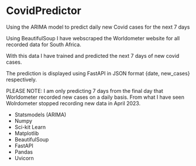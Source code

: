 # CovidPredictor
Using the ARIMA model to predict daily new Covid cases for the next 7 days

Using BeautifulSoup I have webscraped the Worldometer website for all recorded data for South Africa.

With this data I have trained and predicted the next 7 days of new covid cases.

The prediction is displayed using FastAPI in JSON format {date, new_cases} respectively.

PLEASE NOTE: I am only predicting 7 days from the final day that Worldometer recorded new cases on a daily basis. From what I have seen Wolrdometer stopped recording new data in April 2023.

- Statsmodels (ARIMA)
- Numpy
- Sci-kit Learn
- Matplotlib
- BeautifulSoup
- FastAPI
- Pandas
- Uvicorn
